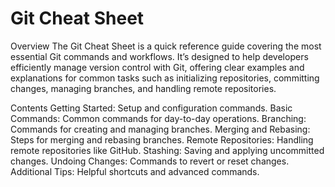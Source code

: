 # Git Cheat Sheet
Overview
The Git Cheat Sheet is a quick reference guide covering the most essential Git commands and workflows. It’s designed to help developers efficiently manage version control with Git, offering clear examples and explanations for common tasks such as initializing repositories, committing changes, managing branches, and handling remote repositories.

Contents
Getting Started: Setup and configuration commands.
Basic Commands: Common commands for day-to-day operations.
Branching: Commands for creating and managing branches.
Merging and Rebasing: Steps for merging and rebasing branches.
Remote Repositories: Handling remote repositories like GitHub.
Stashing: Saving and applying uncommitted changes.
Undoing Changes: Commands to revert or reset changes.
Additional Tips: Helpful shortcuts and advanced commands.
